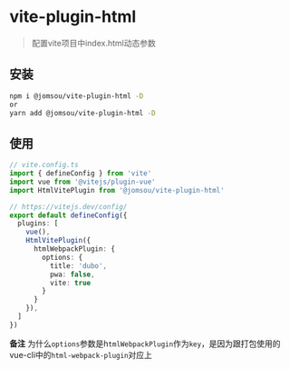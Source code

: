 # vite-plugin-html
> 配置vite项目中index.html动态参数

## 安装
```bash
npm i @jomsou/vite-plugin-html -D
or 
yarn add @jomsou/vite-plugin-html -D
```

## 使用
```ts
// vite.config.ts
import { defineConfig } from 'vite'
import vue from '@vitejs/plugin-vue'
import HtmlVitePlugin from '@jomsou/vite-plugin-html'

// https://vitejs.dev/config/
export default defineConfig({
  plugins: [
    vue(),
    HtmlVitePlugin({
      htmlWebpackPlugin: {
        options: {
          title: 'dubo',
          pwa: false,
          vite: true
        }
      }
    }),
  ]
})
```

**备注**
为什么`options`参数是h`tmlWebpackPlugin`作为`key`，是因为跟打包使用的vue-cli中的`html-webpack-plugin`对应上
